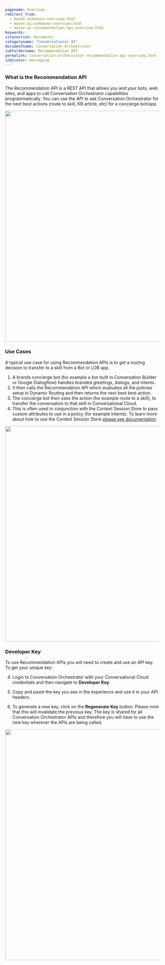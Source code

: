 ```yaml
---
pagename: Overview
redirect_from:
  - maven-askmaven-overview.html
  - maven-ai-askmaven-overview.html
  - maven-ai-recommendation-api-overview.html
Keywords:
sitesection: Documents
categoryname: "Conversational AI"
documentname: Conversation Orchestrator
subfoldername: Recommendation API
permalink: conversation-orchestrator-recommendation-api-overview.html
indicator: messaging
---
```


### What is the Recommendation API

The Recommendation API is a REST API that allows you and your bots, web sites, and apps to call Conversation Orchestrator capabilities programmatically. You can use the API to ask Conversation Orchestrator for the next best actions (route to skill, KB article, etc) for a concierge bot/app.

<img class="fancyimage" width="750" src="img/maven/askmaven.png">

### Use Cases

A typical use case for using Recommendation APIs is to get a routing decision to transfer to a skill from a Bot or LOB app. 

1. A brands concierge bot (for example a bot built in Conversation Builder or Google Dialogflow) handles branded greetings, dialogs, and intents. 
2. It then calls the Recommendation API which evaluates all the policies setup in Dynamic Routing and then returns the next best best action. 
3. The concierge bot then uses the action (for example route to a skill), to transfer the conversation to that skill in Conversational Cloud. 
4. This is often used in conjunction with the Context Session Store to pass custom attributes to use in a policy (for example intents). To learn more about how to use the Context Session Store [please see documentation](maven-context-warehouse-context-session-store.html).

<img class="fancyimage" style="width:700px" src="img/maven/askmaven2.png">

### Developer Key

To use Recommendation APIs you will need to create and use an API key. To get your unique key:

4. Login to Conversation Orchestrator with your Conversational Cloud credentials and then navigate to **Developer Key**.

5. Copy and paste the key you see in the experience and use it in your API headers. 

6. To generate a new key, click on the **Regenerate Key** button. Please note that this will invalidate the previous key. The key is shared for all Conversation Orchestrator APIs and therefore you will have to use the new key wherever the APIs are being called.  

<img class="fancyimage" width="750" src="img/maven/devkey.png">
